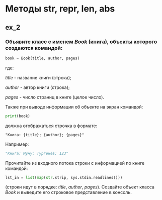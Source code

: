# Методы __str__, __repr__, __len__, __abs__
## ex_2
### Объявите класс с именем _Book_ (книга), объекты которого создаются командой:

```python
book = Book(title, author, pages)
```

где: 

_title_ - название книги (строка); 

_author_ - автор книги (строка); 

_pages_ - число страниц в книге (целое число).

Также при выводе информации об объекте на экран командой:

```python
print(book)
```

должна отображаться строчка в формате:

```
"Книга: {title}; {author}; {pages}"
```

Например:

```python
"Книга: Муму; Тургенев; 123"
```

Прочитайте из входного потока строки с информацией по книге командой:

```python
lst_in = list(map(str.strip, sys.stdin.readlines()))
```
(строки идут в порядке: _title_, _author_, _pages_). 
Создайте объект класса _Book_ и выведите его строковое представление в консоль.
